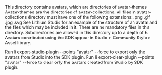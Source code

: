 This directory contains avatars, which are directories of avatar-themes.
Avatar-themes are the directories of avatar-collections.
All files in avatar-collections directory must have one of the following extensions:
.png
.gif
.jpg
.svg
See Lithium Studio for an example of the structure of an avatar and the files which may be included in it.
There are no mandatory files in this directory.
Subdirectories are allowed in this directory up to a depth of 6.
Avatars contributed using the SDK appear in Studio > Community Style > Asset library.

Run li export-studio-plugin --points "avatar" --force to export only the avatars from Studio into the SDK plugin.
Run li export-clear-plugin --points "avatar" --force to clear only the avatars created from Studio by SDK plugin.